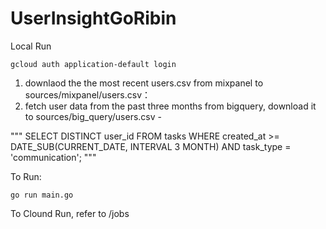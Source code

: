 # UserInsightGoRibin

Local Run
```shell
gcloud auth application-default login

```

1.  downlaod the the most recent users.csv from mixpanel to sources/mixpanel/users.csv：
2.  fetch user data from the past three months from bigquery, download it to sources/big_query/users.csv -


"""
SELECT DISTINCT user_id
FROM tasks
WHERE created_at >= DATE_SUB(CURRENT_DATE, INTERVAL 3 MONTH) AND task_type = 'communication';
"""

To Run:

```shell
go run main.go

```

To Clound Run, refer to /jobs
